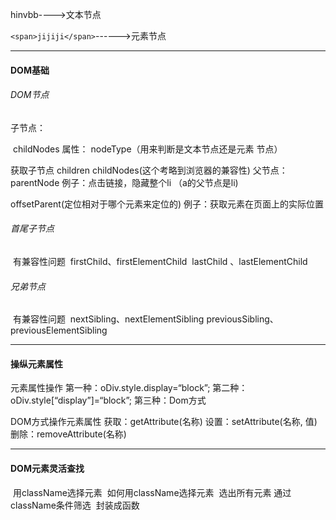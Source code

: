hinvbb---->文本节点

`<span>jijiji</span>`------>元素节点

------

#### DOM基础 

###### DOM节点

子节点：

​           childNodes	属性： nodeType（用来判断是文本节点还是元素     节点）

获取子节点
           children   childNodes(这个考略到浏览器的兼容性)
父节点：parentNode
         例子：点击链接，隐藏整个li  （a的父节点是li)

offsetParent(定位相对于哪个元素来定位的)
            例子：获取元素在页面上的实际位置



###### 首尾子节点

​     有兼容性问题
​      firstChild、firstElementChild 
​        lastChild 、lastElementChild

###### 兄弟节点

​    有兼容性问题
​     nextSibling、nextElementSibling
​     previousSibling、previousElementSibling

------

#### 操纵元素属性

元素属性操作
        第一种：oDiv.style.display=“block”;
        第二种：oDiv.style[“display”]=“block”;
        第三种：Dom方式

DOM方式操作元素属性
获取：getAttribute(名称)
设置：setAttribute(名称, 值)
删除：removeAttribute(名称)

------

#### DOM元素灵活查找

​      用className选择元素
​      如何用className选择元素
​      选出所有元素
​     通过className条件筛选
​     封装成函数